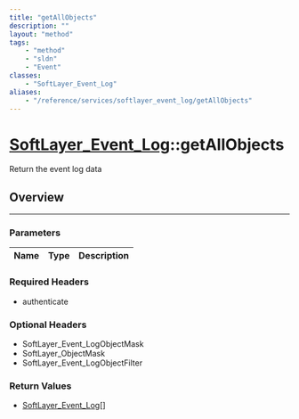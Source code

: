 ```yaml
---
title: "getAllObjects"
description: ""
layout: "method"
tags:
    - "method"
    - "sldn"
    - "Event"
classes:
    - "SoftLayer_Event_Log"
aliases:
    - "/reference/services/softlayer_event_log/getAllObjects"
---
```

# [SoftLayer_Event_Log](/reference/services/SoftLayer_Event_Log)::getAllObjects

Return the event log data


## Overview 


-----

### Parameters 
|Name | Type | Description |
| --- | --- | --- |


### Required Headers
* authenticate


### Optional Headers
* SoftLayer_Event_LogObjectMask
* SoftLayer_ObjectMask
* SoftLayer_Event_LogObjectFilter

### Return Values
* <a href='/reference/datatypes/SoftLayer_Event_Log'>SoftLayer_Event_Log[] </a>




